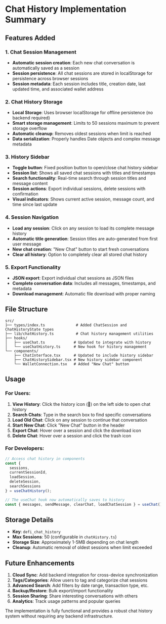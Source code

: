 # Chat History Implementation Summary

## Features Added

### 1. **Chat Session Management**
- **Automatic session creation**: Each new chat conversation is automatically saved as a session
- **Session persistence**: All chat sessions are stored in localStorage for persistence across browser sessions
- **Session metadata**: Each session includes title, creation date, last updated time, and associated wallet address

### 2. **Chat History Storage**
- **Local Storage**: Uses browser localStorage for offline persistence (no backend required)
- **Smart storage management**: Limits to 50 sessions maximum to prevent storage overflow
- **Automatic cleanup**: Removes oldest sessions when limit is reached
- **Data serialization**: Properly handles Date objects and complex message metadata

### 3. **History Sidebar**
- **Toggle button**: Fixed position button to open/close chat history sidebar
- **Session list**: Shows all saved chat sessions with titles and timestamps
- **Search functionality**: Real-time search through session titles and message content
- **Session actions**: Export individual sessions, delete sessions with confirmation
- **Visual indicators**: Shows current active session, message count, and time since last update

### 4. **Session Navigation**
- **Load any session**: Click on any session to load its complete message history
- **Automatic title generation**: Session titles are auto-generated from first user message
- **New chat creation**: "New Chat" button to start fresh conversations
- **Clear all history**: Option to completely clear all stored chat history

### 5. **Export Functionality**
- **JSON export**: Export individual chat sessions as JSON files
- **Complete conversation data**: Includes all messages, timestamps, and metadata
- **Download management**: Automatic file download with proper naming

## File Structure

```
src/
├── types/index.ts              # Added ChatSession and ChatHistoryState types
├── lib/chatHistory.ts          # Chat history management utilities
├── hooks/
│   ├── useChat.ts             # Updated to integrate with history
│   └── useChatHistory.ts      # New hook for history management
└── components/
    ├── ChatInterface.tsx      # Updated to include history sidebar
    ├── ChatHistorySidebar.tsx # New history sidebar component
    └── WalletConnection.tsx   # Added "New Chat" button
```

## Usage

### For Users:
1. **View History**: Click the history icon (📖) on the left side to open chat history
2. **Search Chats**: Type in the search box to find specific conversations
3. **Load Old Chat**: Click on any session to continue that conversation
4. **Start New Chat**: Click "New Chat" button in the header
5. **Export Chat**: Hover over a session and click the download icon
6. **Delete Chat**: Hover over a session and click the trash icon

### For Developers:
```typescript
// Access chat history in components
const { 
  sessions, 
  currentSessionId, 
  loadSession, 
  deleteSession,
  searchSessions 
} = useChatHistory();

// The useChat hook now automatically saves to history
const { messages, sendMessage, clearChat, loadChatSession } = useChat();
```

## Storage Details

- **Key**: `defi_chat_history`
- **Max Sessions**: 50 (configurable in `chatHistory.ts`)
- **Storage Size**: Approximately 1-5MB depending on chat length
- **Cleanup**: Automatic removal of oldest sessions when limit exceeded

## Future Enhancements

1. **Cloud Sync**: Add backend integration for cross-device synchronization
2. **Tags/Categories**: Allow users to tag and categorize chat sessions
3. **Advanced Search**: Add filters by date range, transaction type, etc.
4. **Backup/Restore**: Bulk export/import functionality
5. **Session Sharing**: Share interesting conversations with others
6. **Analytics**: Track usage patterns and popular queries

The implementation is fully functional and provides a robust chat history system without requiring any backend infrastructure.
